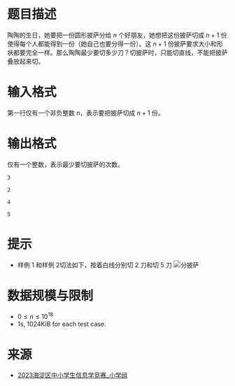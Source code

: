 # 题目描述

陶陶的生日，她要把一份圆形披萨分给 $n$ 个好朋友，她想把这份披萨切成 $n+1$ 份使得每个人都能得到一份（她自己也要分得一份）。这 $n+1$ 份披萨要求大小和形状都要完全一样。那么陶陶最少要切多少刀？切披萨时，只能切直线，不能把披萨叠放起来切。

# 输入格式

第一行仅有一个非负整数 $n$，表示要把披萨切成 $n+1$ 份。

# 输出格式
仅有一个整数，表示最少要切披萨的次数。

```input1
3
```

```output1
2
```

```input2
4
```

```output2
5
```

# 提示
* 样例 1 和样例 2切法如下，按着白线分别切 2 刀和切 5 刀
![分披萨](file://分披萨.png)

# 数据规模与限制
* $0 \le n \le 10^{18}$
* 1s, 1024KiB for each test case.

# 来源
* [2023海淀区中小学生信息学竞赛_小学组](https://aisichuang.net/main/questionBank/solve)